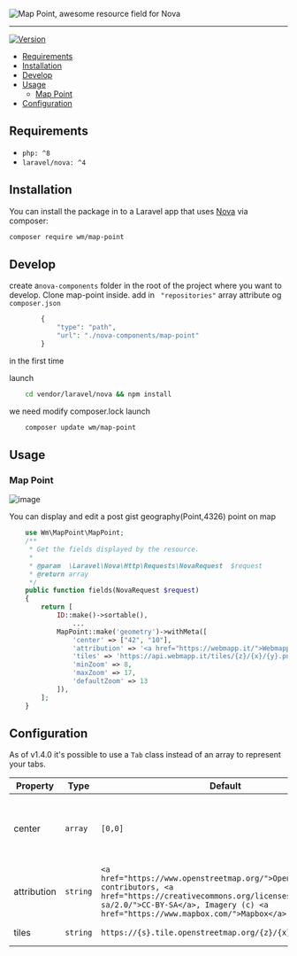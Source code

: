 ![Map Point, awesome resource field for Nova](banner.png)

---

[![Version](http://poser.pugx.org/wm/map-point/version)](https://packagist.org/packages/wm/map-point)

- [Requirements](#requirements)
- [Installation](#installation)
- [Develop](#develop)
- [Usage](#usage)
  - [Map Point](#map-point)
- [Configuration](#configuration)

## Requirements

- `php: ^8`
- `laravel/nova: ^4`

## Installation

You can install the package in to a Laravel app that uses [Nova](https://nova.laravel.com) via composer:

```bash
composer require wm/map-point
```

## Develop
create a```nova-components``` folder in the root of the project where you want to develop.
Clone map-point inside.
add  in ``` "repositories"``` array  attribute og ```composer.json```  
```php 
        {
            "type": "path",
            "url": "./nova-components/map-point"
        }

```
in the first time

launch
```bash
    cd vendor/laravel/nova && npm install
```
we need modify composer.lock 
launch
```bash
    composer update wm/map-point
```







## Usage

### Map Point

![image](field.png)

You can display and edit a post gist geography(Point,4326) point on map

```php
    use Wm\MapPoint\MapPoint;
    /**
     * Get the fields displayed by the resource.
     *
     * @param  \Laravel\Nova\Http\Requests\NovaRequest  $request
     * @return array
     */
    public function fields(NovaRequest $request)
    {
        return [
            ID::make()->sortable(),
                ...
            MapPoint::make('geometry')->withMeta([
                'center' => ["42", "10"],
                'attribution' => '<a href="https://webmapp.it/">Webmapp</a> contributors',
                'tiles' => 'https://api.webmapp.it/tiles/{z}/{x}/{y}.png',
                'minZoom' => 8,
                'maxZoom' => 17,
                'defaultZoom' => 13
            ]),
        ];
    }
```
## Configuration

As of v1.4.0 it's possible to use a `Tab` class instead of an array to represent your tabs.

| Property    | Type                | Default     | Description                                                                                                                                                            |
|-------------|---------------------|-------------|------------------------------------------------------------------------------------------------------------------------------------------------------------------------|
| center        | `array`            | `[0,0]`      | The coordinates used for center the view of an empty map                                                                                              |
| attribution      | `string` | `<a href="https://www.openstreetmap.org/">OpenStreetMap</a> contributors, <a href="https://creativecommons.org/licenses/by-sa/2.0/">CC-BY-SA</a>, Imagery (c) <a href="https://www.mapbox.com/">Mapbox</a>`      | the html showed as map attribution                                   |
| tiles  | `string` | `https://{s}.tile.openstreetmap.org/{z}/{x}/{y}.png`      | The tile url used.                                    |

